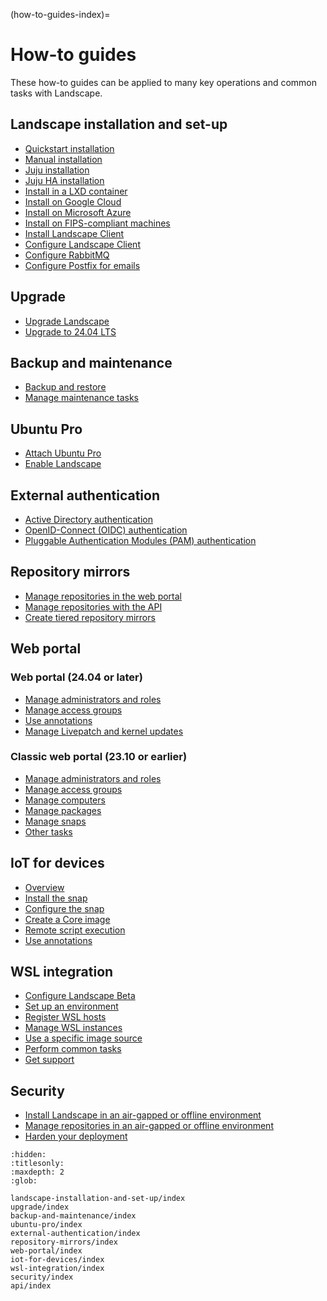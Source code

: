 (how-to-guides-index)=
# How-to guides

These how-to guides can be applied to many key operations and common tasks with Landscape.

## Landscape installation and set-up

- [Quickstart installation](/how-to-guides/landscape-installation-and-set-up/quickstart-installation)
- [Manual installation](/how-to-guides/landscape-installation-and-set-up/manual-installation)
- [Juju installation](/how-to-guides/landscape-installation-and-set-up/juju-installation)
- [Juju HA installation](/how-to-guides/landscape-installation-and-set-up/juju-ha-installation)
- [Install in a LXD container](/how-to-guides/landscape-installation-and-set-up/install-in-a-lxd-container)
- [Install on Google Cloud](/how-to-guides/landscape-installation-and-set-up/install-on-google-cloud)
- [Install on Microsoft Azure](/how-to-guides/landscape-installation-and-set-up/install-on-microsoft-azure)
- [Install on FIPS-compliant machines](/how-to-guides/landscape-installation-and-set-up/install-on-fips-compliant-machines)
- [Install Landscape Client](/how-to-guides/landscape-installation-and-set-up/install-landscape-client)
- [Configure Landscape Client](/how-to-guides/landscape-installation-and-set-up/configure-landscape-client)
- [Configure RabbitMQ](/how-to-guides/landscape-installation-and-set-up/configure-rabbitmq)
- [Configure Postfix for emails](/how-to-guides/landscape-installation-and-set-up/configure-postfix)

## Upgrade

- [Upgrade Landscape](/how-to-guides/upgrade/upgrade-landscape)
- [Upgrade to 24.04 LTS](/how-to-guides/upgrade/upgrade-to-24-04-lts)

## Backup and maintenance

- [Backup and restore](/how-to-guides/backup-and-maintenance/backup-and-restore)
- [Manage maintenance tasks](/how-to-guides/backup-and-maintenance/manage-maintenance-tasks)

## Ubuntu Pro

- [Attach Ubuntu Pro](/how-to-guides/ubuntu-pro/attach-ubuntu-pro)
- [Enable Landscape](/how-to-guides/ubuntu-pro/enable-landscape)

## External authentication

- [Active Directory authentication](/how-to-guides/external-authentication/active-directory)
- [OpenID-Connect (OIDC) authentication](/how-to-guides/external-authentication/openid-connect-oidc)
- [Pluggable Authentication Modules (PAM) authentication](/how-to-guides/external-authentication/pluggable-authentication-modules-pam)

## Repository mirrors

- [Manage repositories in the web portal](/how-to-guides/repository-mirrors/manage-repositories-in-the-web-portal)
- [Manage repositories with the API](/how-to-guides/repository-mirrors/manage-repositories-with-the-api)
- [Create tiered repository mirrors](/how-to-guides/repository-mirrors/create-tiered-repository-mirrors)

## Web portal

### Web portal (24.04 or later)

- [Manage administrators and roles](/how-to-guides/web-portal/web-portal-24-04-or-later/manage-administrators-and-roles)
- [Manage access groups](/how-to-guides/web-portal/web-portal-24-04-or-later/manage-access-groups)
- [Use annotations](/how-to-guides/web-portal/web-portal-24-04-or-later/use-annotations)
- [Manage Livepatch and kernel updates](/how-to-guides/web-portal/web-portal-24-04-or-later/manage-livepatch-and-kernel-updates)

### Classic web portal (23.10 or earlier)

- [Manage administrators and roles](/how-to-guides/web-portal/classic-web-portal/manage-administrators-and-roles)
- [Manage access groups](/how-to-guides/web-portal/classic-web-portal/manage-access-groups)
- [Manage computers](/how-to-guides/web-portal/classic-web-portal/manage-computers)
- [Manage packages](/how-to-guides/web-portal/classic-web-portal/manage-packages)
- [Manage snaps](/how-to-guides/web-portal/classic-web-portal/manage-snaps)
- [Other tasks](/how-to-guides/web-portal/classic-web-portal/other-tasks)

## IoT for devices

- [Overview](/how-to-guides/iot-for-devices/index)
- [Install the snap](/how-to-guides/iot-for-devices/install-the-snap)
- [Configure the snap](/how-to-guides/iot-for-devices/configure-the-snap)
- [Create a Core image](/how-to-guides/iot-for-devices/create-a-core-image)
- [Remote script execution](/how-to-guides/iot-for-devices/remote-script-execution)
- [Use annotations](/how-to-guides/iot-for-devices/use-annotations)

## WSL integration

- [Configure Landscape Beta](/how-to-guides/wsl-integration/configure-landscape-beta)
- [Set up an environment](/how-to-guides/wsl-integration/set-up-an-environment)
- [Register WSL hosts](/how-to-guides/wsl-integration/register-wsl-hosts)
- [Manage WSL instances](/how-to-guides/wsl-integration/manage-wsl-instances)
- [Use a specific image source](/how-to-guides/wsl-integration/use-a-specific-image-source)
- [Perform common tasks](/how-to-guides/wsl-integration/perform-common-tasks)
- [Get support](/how-to-guides/wsl-integration/get-support)

## Security

- [Install Landscape in an air-gapped or offline environment](/how-to-guides/security/install-landscape-in-an-air-gapped-or-offline-environment)
- [Manage repositories in an air-gapped or offline environment](/how-to-guides/security/manage-repositories-in-an-air-gapped-or-offline-environment)
- [Harden your deployment](/how-to-guides/security/harden-your-deployment)

```{toctree}
:hidden:
:titlesonly:
:maxdepth: 2
:glob:

landscape-installation-and-set-up/index
upgrade/index
backup-and-maintenance/index
ubuntu-pro/index
external-authentication/index
repository-mirrors/index
web-portal/index
iot-for-devices/index
wsl-integration/index
security/index
api/index
